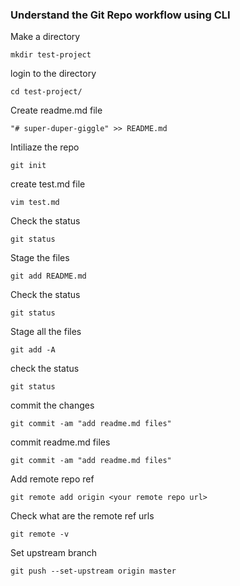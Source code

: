 ### Understand the Git Repo workflow using CLI
    
Make a directory
```
mkdir test-project
```
login to the directory
```
cd test-project/
```
Create readme.md file
```
"# super-duper-giggle" >> README.md
```
Intiliaze the repo
```
git init
```
create test.md file
```
vim test.md
```
Check the status
```
git status
```
Stage the files
```
git add README.md
```
Check the status
```
git status
```
Stage all the files
```
git add -A
```
check the status
```
git status
```
commit the changes
```
git commit -am "add readme.md files"
```
commit readme.md files
```
git commit -am "add readme.md files"
```
Add remote repo ref
```
git remote add origin <your remote repo url>
```
Check what are the remote ref urls
```
git remote -v
```
Set upstream branch
```
git push --set-upstream origin master
```
 
